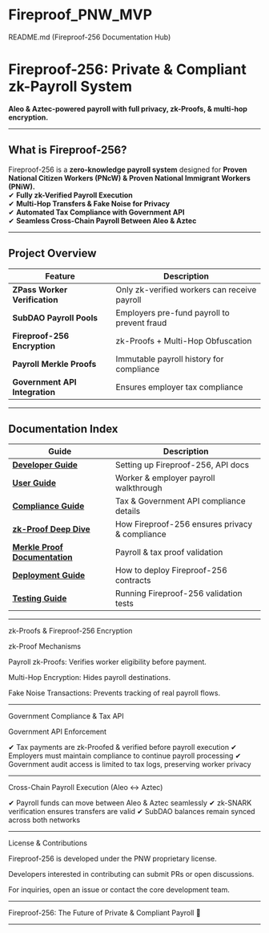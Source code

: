# Fireproof_PNW_MVP

 README.md (Fireproof-256 Documentation Hub)

#  Fireproof-256: Private & Compliant zk-Payroll System  
**Aleo & Aztec-powered payroll with full privacy, zk-Proofs, & multi-hop encryption.**

---
##  **What is Fireproof-256?**  
Fireproof-256 is a **zero-knowledge payroll system** designed for **Proven National Citizen Workers (PNcW) & Proven National Immigrant Workers (PNiW).**  
✔ **Fully zk-Verified Payroll Execution**  
✔ **Multi-Hop Transfers & Fake Noise for Privacy**  
✔ **Automated Tax Compliance with Government API**  
✔ **Seamless Cross-Chain Payroll Between Aleo & Aztec**  

---
##  **Project Overview**
| **Feature**                      | **Description** |
|----------------------------------|--------------|
| **ZPass Worker Verification**   | Only zk-verified workers can receive payroll |
| **SubDAO Payroll Pools**        | Employers pre-fund payroll to prevent fraud |
| **Fireproof-256 Encryption**    | zk-Proofs + Multi-Hop Obfuscation |
| **Payroll Merkle Proofs**       | Immutable payroll history for compliance |
| **Government API Integration**  | Ensures employer tax compliance |

---
##  **Documentation Index**
| **Guide**                         | **Description** |
|----------------------------------|--------------|
| **[Developer Guide](docs/developer_guide.md)**  | Setting up Fireproof-256, API docs |
| **[User Guide](docs/user_guide.md)**          | Worker & employer payroll walkthrough |
| **[Compliance Guide](docs/compliance_guide.md)**  | Tax & Government API compliance details |
| **[zk-Proof Deep Dive](docs/zk_proof_explainer.md)**  | How Fireproof-256 ensures privacy & compliance |
| **[Merkle Proof Documentation](docs/merkle_proof_documentation.md)** | Payroll & tax proof validation |
| **[Deployment Guide](docs/deployment_steps.md)**  | How to deploy Fireproof-256 contracts |
| **[Testing Guide](docs/testing_guide.md)**      | Running Fireproof-256 validation tests |

---

 zk-Proofs & Fireproof-256 Encryption

zk-Proof Mechanisms

Payroll zk-Proofs: Verifies worker eligibility before payment.

Multi-Hop Encryption: Hides payroll destinations.

Fake Noise Transactions: Prevents tracking of real payroll flows.



---

 Government Compliance & Tax API

Government API Enforcement

✔ Tax payments are zk-Proofed & verified before payroll execution
✔ Employers must maintain compliance to continue payroll processing
✔ Government audit access is limited to tax logs, preserving worker privacy


---

 Cross-Chain Payroll Execution (Aleo ↔ Aztec)

✔ Payroll funds can move between Aleo & Aztec seamlessly
✔ zk-SNARK verification ensures transfers are valid
✔ SubDAO balances remain synced across both networks


---

 License & Contributions

Fireproof-256 is developed under the PNW proprietary license.

Developers interested in contributing can submit PRs or open discussions.


 For inquiries, open an issue or contact the core development team.


---

 Fireproof-256: The Future of Private & Compliant Payroll 🚀

---
